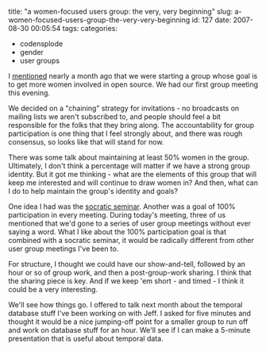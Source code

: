 title: "a women-focused users group: the very, very beginning"
slug: a-women-focused-users-group-the-very-very-beginning
id: 127
date: 2007-08-30 00:05:54
tags: 
categories: 
- codensplode
- gender
- user groups

I [mentioned](http://www.chesnok.com/daily/2007/08/02/group-cohesiveness/) nearly a month ago that we were starting a group whose goal is to get more women involved in open source. We had our first group meeting this evening.

We decided on a "chaining" strategy for invitations - no broadcasts on mailing lists we aren't subscribed to, and people should feel a bit responsible for the folks that they bring along. The accountability for group participation is one thing that I feel strongly about, and there was rough consensus, so looks like that will stand for now.

There was some talk about maintaining at least 50% women in the group. Ultimately, I don't think a percentage will matter if we have a strong group identity. But it got me thinking - what are the elements of this group that will keep me interested and will continue to draw women in? And then, what can I do to help maintain the group's identity and goals?

One idea I had was the [socratic seminar](http://www.journeytoexcellence.org/practice/instruction/theories/miscideas/socratic/).  Another was a goal of 100% participation in every meeting. During today's meeting, three of us mentioned that we'd gone to a series of user group meetings without ever saying a word. What I like about the 100% participation goal is that combined with a socratic seminar, it would be radically different from other user group meetings I've been to.

For structure, I thought we could have our show-and-tell, followed by an hour or so of group work, and then a post-group-work sharing. I think that the sharing piece is key. And if we keep 'em short - and timed - I think it could be a very interesting.

We'll see how things go. I offered to talk next month about the temporal database stuff I've been working on with Jeff. I asked for five minutes and thought it would be a nice jumping-off point for a smaller group to run off and work on database stuff for an hour. We'll see if I can make a 5-minute presentation that is useful about temporal data.
